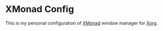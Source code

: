 # XMonad Config

This is my personal configuration of [XMonad](https://www.x.org) window manager for [Xorg](https://www.x.org).
